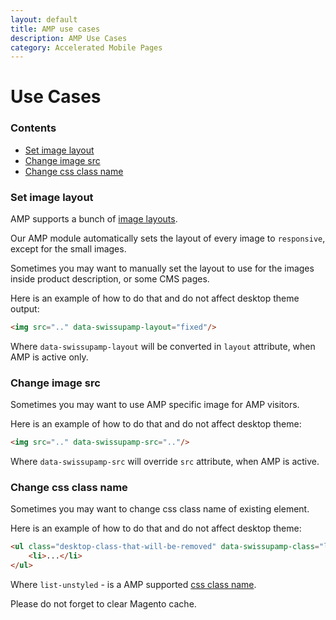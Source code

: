 ```yaml
---
layout: default
title: AMP use cases
description: AMP Use Cases
category: Accelerated Mobile Pages
---
```


# Use Cases

### Contents

<!-- MarkdownTOC -->

- [Set image layout](#set-image-layout)
- [Change image src](#change-image-src)
- [Change css class name](#change-css-class-name)

<!-- /MarkdownTOC -->

### Set image layout

AMP supports a bunch of
[image layouts](https://www.ampproject.org/docs/reference/components/amp-img).

Our AMP module automatically sets the layout of every image to `responsive`,
except for the small images.

Sometimes you may want to manually set the layout to use for the images inside
product description, or some CMS pages.

Here is an example of how to do that and do not affect desktop theme output:

```html
<img src=".." data-swissupamp-layout="fixed"/>
```

Where `data-swissupamp-layout` will be converted in `layout` attribute, when AMP is
active only.

### Change image src

Sometimes you may want to use AMP specific image for AMP visitors.

Here is an example of how to do that and do not affect desktop theme:

```html
<img src=".." data-swissupamp-src=".."/>
```

Where `data-swissupamp-src` will override `src` attribute, when AMP is active.

### Change css class name

Sometimes you may want to change css class name of existing element.

Here is an example of how to do that and do not affect desktop theme:

```html
<ul class="desktop-class-that-will-be-removed" data-swissupamp-class="list-unstyled">
    <li>...</li>
</ul>
```

Where `list-unstyled` - is a AMP supported
[css class name](/m2/extensions/amp/customization/css-helpers/).

Please do not forget to clear Magento cache.
